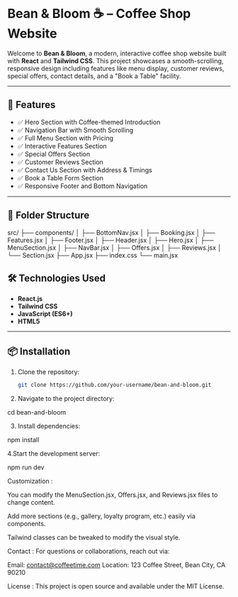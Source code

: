 # Bean & Bloom ☕ – Coffee Shop Website

Welcome to **Bean & Bloom**, a modern, interactive coffee shop website built with **React** and **Tailwind CSS**. This project showcases a smooth-scrolling, responsive design including features like menu display, customer reviews, special offers, contact details, and a "Book a Table" facility.

---

## 🚀 Features

- ✅ Hero Section with Coffee-themed Introduction
- ✅ Navigation Bar with Smooth Scrolling
- ✅ Full Menu Section with Pricing
- ✅ Interactive Features Section
- ✅ Special Offers Section
- ✅ Customer Reviews Section
- ✅ Contact Us Section with Address & Timings
- ✅ Book a Table Form Section
- ✅ Responsive Footer and Bottom Navigation

---

## 📁 Folder Structure

src/ ├── components/ │ ├── BottomNav.jsx │ ├── Booking.jsx │ ├── Features.jsx │ ├── Footer.jsx │ ├── Header.jsx │ ├── Hero.jsx │ ├── MenuSection.jsx │ ├── NavBar.jsx │ ├── Offers.jsx │ ├── Reviews.jsx │ └── Section.jsx ├── App.jsx ├── index.css └── main.jsx

## 🛠️ Technologies Used

- **React.js**
- **Tailwind CSS**
- **JavaScript (ES6+)**
- **HTML5**

---

## 📦 Installation

1. Clone the repository:
   ```bash
   git clone https://github.com/your-username/bean-and-bloom.git

2. Navigate to the project directory:

cd bean-and-bloom

3. Install dependencies:

npm install

4.Start the development server:

npm run dev

Customization :

You can modify the MenuSection.jsx, Offers.jsx, and Reviews.jsx files to change content.

Add more sections (e.g., gallery, loyalty program, etc.) easily via components.

Tailwind classes can be tweaked to modify the visual style.

Contact :
For questions or collaborations, reach out via:

 Email: contact@coffeetime.com
 Location: 123 Coffee Street, Bean City, CA 90210

 License :
This project is open source and available under the MIT License.


